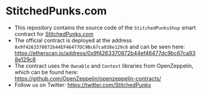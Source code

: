 # StitchedPunks.com

- This repository contains the source code of the `StitchedPunksShop` smart contract for [StitchedPunks.com](https://stitchedpunks.com)
- The official contract is deployed at the address `0x9f4263370872b44EF46477DC9Bc67ca938e129c6` and can be seen here: https://etherscan.io/address/0x9f4263370872b44ef46477dc9bc67ca938e129c6
- The contract uses the `Ownable` and `Context` libraries from OpenZeppelin, which can be found here: https://github.com/OpenZeppelin/openzeppelin-contracts/
- Follow us on Twitter: https://twitter.com/StitchedPunks
